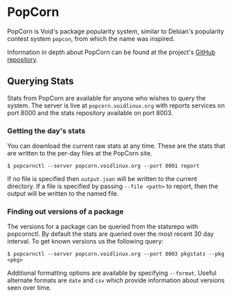 # PopCorn

PopCorn is Void's package popularity system, similar to Debian's
popularity contest system `popcon`, from which the name was inspired.

Information in depth about PopCorn can be found at the project's
[GitHub repository](https://github.com/the-maldridge/popcorn).

## Querying Stats

Stats from PopCorn are available for anyone who wishes to query the
system.  The server is live at `popcorn.voidlinux.org` with reports
services on port 8000 and the stats repository available on port 8003.

### Getting the day's stats

You can download the current raw stats at any time.  These are the
stats that are written to the per-day files at the PopCorn site.

```shell
$ popcornctl --server popcorn.voidlinux.org --port 8001 report
```

If no file is specified then `output.json` will be written to the
current directory.  If a file is specified by passing `--file <path>`
to report, then the output will be written to the named file.

### Finding out versions of a package

The versions for a package can be queried from the statsrepo with
popcornctl.  By default the stats are queried over the most recent 30
day interval.  To get known versions us the following query:

```shell
$ popcornctl --server popcorn.voidlinux.org --port 8003 pkgstats --pkg <pkg>
```

Additional formatting options are available by specifying `--format`.
Useful alternate formats are `date` and `csv` which provide
information about versions seen over time.
